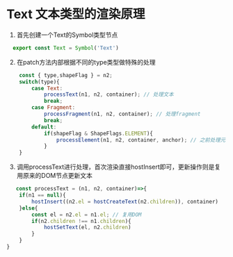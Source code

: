 # Text 文本类型的渲染原理


1. 首先创建一个Text的Symbol类型节点

```js
  export const Text = Symbol('Text')
```

2. 在patch方法内部根据不同的type类型做特殊的处理

```js
    const { type,shapeFlag } = n2;
    switch(type){
        case Text:
            processText(n1, n2, container); // 处理文本
            break;
        case Fragment:
            processFragment(n1, n2, container); // 处理fragment
            break;
        default:
            if(shapeFlag & ShapeFlags.ELEMENT){ 
                processElement(n1, n2, container, anchor); // 之前处理元素的逻辑
            }
    }
```

3. 调用processText进行处理，首次渲染直接hostInsert即可，更新操作则是复用原来的DOM节点更新文本
   
```js   
   const processText = (n1, n2, container)=>{
    if(n1 == null){
        hostInsert((n2.el = hostCreateText(n2.children)), container)
    }else{
        const el = n2.el = n1.el; // 复用DOM
        if(n2.children !== n1.children){
            hostSetText(el, n2.children)
        }
    }
}
```